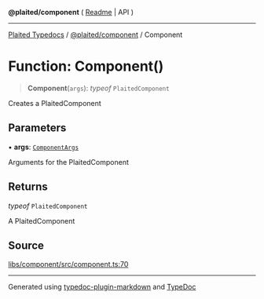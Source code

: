 **@plaited/component** ( [Readme](../README.md) \| API )

***

[Plaited Typedocs](../../../modules.md) / [@plaited/component](../modules.md) / Component

# Function: Component()

> **Component**(`args`): *typeof* `PlaitedComponent`

Creates a PlaitedComponent

## Parameters

▪ **args**: [`ComponentArgs`](../type-aliases/ComponentArgs.md)

Arguments for the PlaitedComponent

## Returns

*typeof* `PlaitedComponent`

A PlaitedComponent

## Source

[libs/component/src/component.ts:70](https://github.com/plaited/plaited/blob/317e868/libs/component/src/component.ts#L70)

***

Generated using [typedoc-plugin-markdown](https://www.npmjs.com/package/typedoc-plugin-markdown) and [TypeDoc](https://typedoc.org/)
